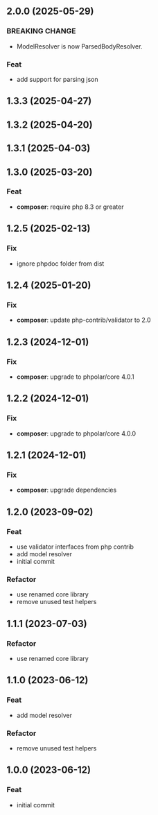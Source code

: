 ## 2.0.0 (2025-05-29)

### BREAKING CHANGE

- ModelResolver is now ParsedBodyResolver.

### Feat

- add support for parsing json

## 1.3.3 (2025-04-27)

## 1.3.2 (2025-04-20)

## 1.3.1 (2025-04-03)

## 1.3.0 (2025-03-20)

### Feat

- **composer**: require php 8.3 or greater

## 1.2.5 (2025-02-13)

### Fix

- ignore phpdoc folder from dist

## 1.2.4 (2025-01-20)

### Fix

- **composer**: update php-contrib/validator to 2.0

## 1.2.3 (2024-12-01)

### Fix

- **composer**: upgrade to phpolar/core 4.0.1

## 1.2.2 (2024-12-01)

### Fix

- **composer**: upgrade to phpolar/core 4.0.0

## 1.2.1 (2024-12-01)

### Fix

- **composer**: upgrade dependencies

## 1.2.0 (2023-09-02)

### Feat

- use validator interfaces from php contrib
- add model resolver
- initial commit

### Refactor

- use renamed core library
- remove unused test helpers

## 1.1.1 (2023-07-03)

### Refactor

- use renamed core library

## 1.1.0 (2023-06-12)

### Feat

- add model resolver

### Refactor

- remove unused test helpers

## 1.0.0 (2023-06-12)

### Feat

- initial commit
